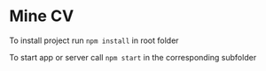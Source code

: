 # Mine CV

To install project run `npm install` in root folder

To start app or server call `npm start` in the corresponding subfolder
